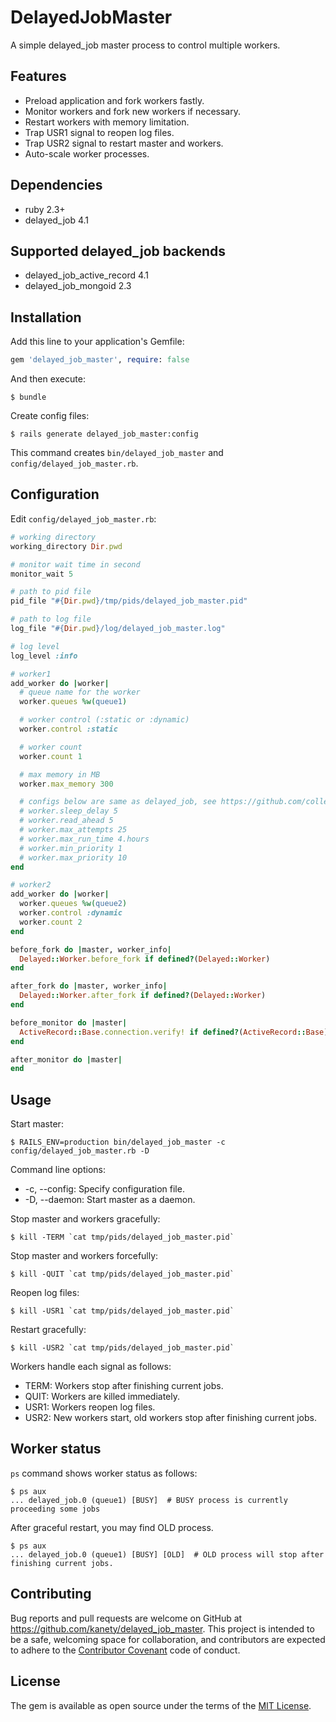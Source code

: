 # DelayedJobMaster

A simple delayed_job master process to control multiple workers.

## Features

* Preload application and fork workers fastly.
* Monitor workers and fork new workers if necessary.
* Restart workers with memory limitation.
* Trap USR1 signal to reopen log files.
* Trap USR2 signal to restart master and workers.
* Auto-scale worker processes.

## Dependencies

* ruby 2.3+
* delayed_job 4.1

## Supported delayed_job backends

* delayed_job_active_record 4.1
* delayed_job_mongoid 2.3

## Installation

Add this line to your application's Gemfile:

```ruby
gem 'delayed_job_master', require: false
```

And then execute:

    $ bundle

Create config files:

    $ rails generate delayed_job_master:config

This command creates `bin/delayed_job_master` and `config/delayed_job_master.rb`.

## Configuration

Edit `config/delayed_job_master.rb`:

```ruby
# working directory
working_directory Dir.pwd

# monitor wait time in second
monitor_wait 5

# path to pid file
pid_file "#{Dir.pwd}/tmp/pids/delayed_job_master.pid"

# path to log file
log_file "#{Dir.pwd}/log/delayed_job_master.log"

# log level
log_level :info

# worker1
add_worker do |worker|
  # queue name for the worker
  worker.queues %w(queue1)

  # worker control (:static or :dynamic)
  worker.control :static

  # worker count
  worker.count 1

  # max memory in MB
  worker.max_memory 300

  # configs below are same as delayed_job, see https://github.com/collectiveidea/delayed_job
  # worker.sleep_delay 5
  # worker.read_ahead 5
  # worker.max_attempts 25
  # worker.max_run_time 4.hours
  # worker.min_priority 1
  # worker.max_priority 10
end

# worker2
add_worker do |worker|
  worker.queues %w(queue2)
  worker.control :dynamic
  worker.count 2
end

before_fork do |master, worker_info|
  Delayed::Worker.before_fork if defined?(Delayed::Worker)
end

after_fork do |master, worker_info|
  Delayed::Worker.after_fork if defined?(Delayed::Worker)
end

before_monitor do |master|
  ActiveRecord::Base.connection.verify! if defined?(ActiveRecord::Base)
end

after_monitor do |master|
end
```

## Usage

Start master:

    $ RAILS_ENV=production bin/delayed_job_master -c config/delayed_job_master.rb -D

Command line options:

* -c, --config: Specify configuration file.
* -D, --daemon: Start master as a daemon.

Stop master and workers gracefully:

    $ kill -TERM `cat tmp/pids/delayed_job_master.pid`

Stop master and workers forcefully:

    $ kill -QUIT `cat tmp/pids/delayed_job_master.pid`

Reopen log files:

    $ kill -USR1 `cat tmp/pids/delayed_job_master.pid`

Restart gracefully:

    $ kill -USR2 `cat tmp/pids/delayed_job_master.pid`

Workers handle each signal as follows:

* TERM: Workers stop after finishing current jobs.
* QUIT: Workers are killed immediately.
* USR1: Workers reopen log files.
* USR2: New workers start, old workers stop after finishing current jobs.

## Worker status

`ps` command shows worker status as follows:

```
$ ps aux
... delayed_job.0 (queue1) [BUSY]  # BUSY process is currently proceeding some jobs
```

After graceful restart, you may find OLD process.

```
$ ps aux
... delayed_job.0 (queue1) [BUSY] [OLD]  # OLD process will stop after finishing current jobs.
```

## Contributing

Bug reports and pull requests are welcome on GitHub at https://github.com/kanety/delayed_job_master. This project is intended to be a safe, welcoming space for collaboration, and contributors are expected to adhere to the [Contributor Covenant](http://contributor-covenant.org) code of conduct.

## License

The gem is available as open source under the terms of the [MIT License](http://opensource.org/licenses/MIT).

